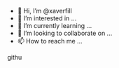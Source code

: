 - 👋 Hi, I’m @xaverfill
- 👀 I’m interested in ...
- 🌱 I’m currently learning ...
- 💞️ I’m looking to collaborate on ...
- 📫 How to reach me ...

<!---
xaverfill/xaverfill is a ✨ special ✨ repository because its `README.md` (this file) appears on your GitHub profile.
You can click the Preview link to take a look at your changes.
--->githu

